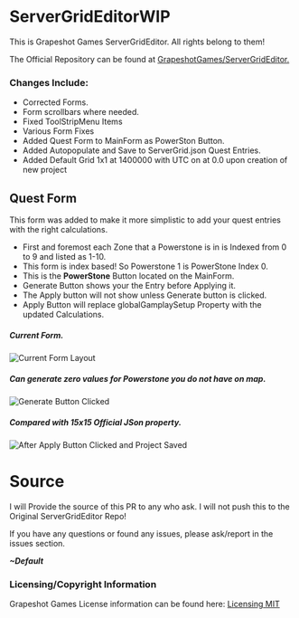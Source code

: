 # ServerGridEditorWIP

This is Grapeshot Games ServerGridEditor. All rights belong to them!

The Official Repository can be found at [GrapeshotGames/ServerGridEditor.](https://github.com/GrapeshotGames/ServerGridEditor)


### Changes Include:

* Corrected Forms.
* Form scrollbars where needed.
* Fixed ToolStripMenu Items
* Various Form Fixes
* Added Quest Form to MainForm as PowerSton Button.
* Added Autopopulate and Save to ServerGrid.json Quest Entries.
* Added Default Grid 1x1 at 1400000 with UTC on at 0.0 upon creation of new project


## Quest Form 

This form was added to make it more simplistic to add your quest entries with the right calculations.

- First and foremost each Zone that a Powerstone is in is Indexed from 0 to 9 and listed as 1-10.
- This form is index based! So Powerstone 1 is PowerStone Index 0.
- This is the **PowerStone** Button located on the MainForm.
- Generate Button shows your the Entry before Applying it.
- The Apply button will not show unless Generate button is clicked.
- Apply Button will replace globalGamplaySetup Property with the updated Calculations.

##### Current Form.
![Current Form Layout](https://imgur.com/mQP2GBi)

##### Can generate zero values for Powerstone you do not have on map.
![Generate Button Clicked](https://imgur.com/A96W4iz)

##### Compared with 15x15 Official JSon property.
![After Apply Button Clicked and Project Saved](https://imgur.com/ZGsxuTm)


# Source

I will Provide the source of this PR to any who ask. I will not push this to the Original ServerGridEditor Repo!

If you have any questions or found any issues, please ask/report in the issues section.

**_~Default_**

### Licensing/Copyright Information

Grapeshot Games License information can be found here: [Licensing MIT](https://github.com/GrapeshotGames/ServerGridEditor/blob/master/LICENSE)
